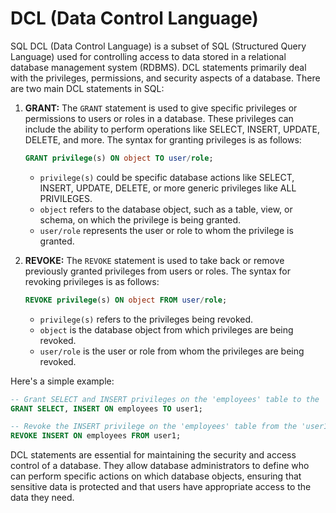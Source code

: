 # DCL (**Data Control Language**)

SQL DCL (Data Control Language) is a subset of SQL (Structured Query Language) used for controlling access to data stored in a relational database management system (RDBMS). DCL statements primarily deal with the privileges, permissions, and security aspects of a database. There are two main DCL statements in SQL:

1. **GRANT:** The `GRANT` statement is used to give specific privileges or permissions to users or roles in a database. These privileges can include the ability to perform operations like SELECT, INSERT, UPDATE, DELETE, and more. The syntax for granting privileges is as follows:

   ```sql
   GRANT privilege(s) ON object TO user/role;
   ```

   - `privilege(s)` could be specific database actions like SELECT, INSERT, UPDATE, DELETE, or more generic privileges like ALL PRIVILEGES.
   - `object` refers to the database object, such as a table, view, or schema, on which the privilege is being granted.
   - `user/role` represents the user or role to whom the privilege is granted.

2. **REVOKE:** The `REVOKE` statement is used to take back or remove previously granted privileges from users or roles. The syntax for revoking privileges is as follows:

   ```sql
   REVOKE privilege(s) ON object FROM user/role;
   ```

   - `privilege(s)` refers to the privileges being revoked.
   - `object` is the database object from which privileges are being revoked.
   - `user/role` is the user or role from whom the privileges are being revoked.

Here's a simple example:

```sql
-- Grant SELECT and INSERT privileges on the 'employees' table to the 'user1' user.
GRANT SELECT, INSERT ON employees TO user1;

-- Revoke the INSERT privilege on the 'employees' table from the 'user1' user.
REVOKE INSERT ON employees FROM user1;
```

DCL statements are essential for maintaining the security and access control of a database. They allow database administrators to define who can perform specific actions on which database objects, ensuring that sensitive data is protected and that users have appropriate access to the data they need.